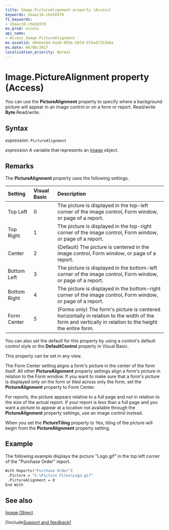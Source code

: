 ```yaml
---
title: Image.PictureAlignment property (Access)
keywords: vbaac10.chm10370
f1_keywords:
- vbaac10.chm10370
ms.prod: access
api_name:
- Access.Image.PictureAlignment
ms.assetid: e0ebec64-9a26-859e-b9fd-5f4a47253bba
ms.date: 06/08/2017
localization_priority: Normal
---
```



# Image.PictureAlignment property (Access)

You can use the  **PictureAlignment** property to specify where a background picture will appear in an image control or on a form or report. Read/write **Byte**.Read/write.


## Syntax

_expression_. `PictureAlignment`

_expression_ A variable that represents an [Image](Access.Image.md) object.


## Remarks

The  **PictureAlignment** property uses the following settings.



|Setting|Visual Basic|Description|
|:-----|:-----|:-----|
|Top Left|0|The picture is displayed in the top-left corner of the image control, Form window, or page of a report.|
|Top Right|1|The picture is displayed in the top-right corner of the image control, Form window, or page of a report.|
|Center|2|(Default) The picture is centered in the image control, Form window, or page of a report.|
|Bottom Left|3|The picture is displayed in the bottom-left corner of the image control, Form window, or page of a report.|
|Bottom Right|4|The picture is displayed in the bottom-right corner of the image control, Form window, or page of a report.|
|Form Center|5|(Forms only) The form's picture is centered horizontally in relation to the width of the form and vertically in relation to the height the entire form.|

You can also set the default for this property by using a control's default control style or the  **DefaultControl** property in Visual Basic.

This property can be set in any view.

The Form Center setting aligns a form's picture in the center of the form itself. All other  **PictureAlignment** property settings align a form's picture in relation to the Form window. If you want to make sure that a form's picture is displayed only on the form or tiled across only the form, set the **PictureAlignment** property to Form Center.

For reports, the picture appears relative to a full page and not in relation to the size of the actual report. If your report is less than a full page and you want a picture to appear at a location not available through the  **PictureAlignment** property settings, use an image control instead.

When you set the  **PictureTiling** property to Yes, tiling of the picture will begin from the **PictureAlignment** property setting.


## Example

The following example displays the picture "Logo.gif" in the top left corner of the "Purchase Order" report.


```vb
With Reports("Purchase Order") 
 .Picture = "C:\Picture Files\Logo.gif" 
 .PictureAlignment = 0 
End With
```


## See also


[Image Object](Access.Image.md)

[!include[Support and feedback](~/includes/feedback-boilerplate.md)]